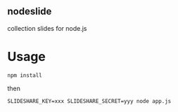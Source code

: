 nodeslide
---------

collection slides for node.js

Usage
=====

    npm install

then

    SLIDESHARE_KEY=xxx SLIDESHARE_SECRET=yyy node app.js
